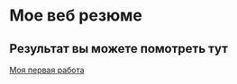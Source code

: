 # Мое веб резюме

## Результат вы можете помотреть тут

[Моя первая работа](https://titecy.github.io/web-resume/)
